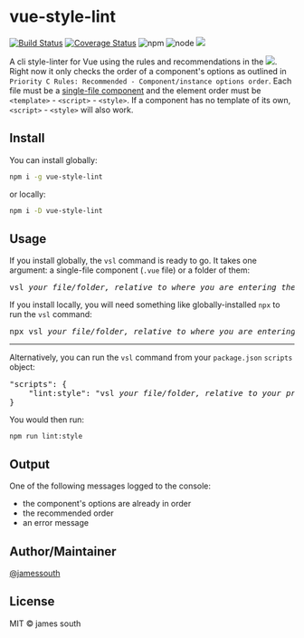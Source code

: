 # vue-style-lint

[![Build Status](https://travis-ci.com/jamessouth/vue-style-lint.svg?branch=master)](https://travis-ci.com/jamessouth/vue-style-lint)
[![Coverage Status](https://coveralls.io/repos/github/jamessouth/vue-style-lint/badge.svg?branch=master)](https://coveralls.io/github/jamessouth/vue-style-lint?branch=master)
![npm](https://img.shields.io/npm/v/vue-style-lint.svg?logo=npm)
![node](https://img.shields.io/node/v/vue-style-lint.svg?logo=Node.js)
![](https://img.shields.io/badge/awesome-yes-brightgreen.svg)

A cli style-linter for Vue using the rules and recommendations in the [![](https://img.shields.io/badge/Style-Guide-brightgreen.svg?logo=Vue.js&colorA=grey&colorB=grey)](https://vuejs.org/v2/style-guide/).  Right now it only checks the order of a component's options as outlined in `Priority C Rules: Recommended - Component/instance options order`.  Each file must be a [single-file component](https://vuejs.org/v2/guide/single-file-components.html) and the element order must be `<template>` - `<script>` - `<style>`.  If a component has no template of its own, `<script>` - `<style>` will also work.

## Install

You can install globally:

```bash
npm i -g vue-style-lint
```

or locally:

```bash
npm i -D vue-style-lint
```

## Usage

If you install globally, the `vsl` command is ready to go.  It takes one argument: a single-file component (`.vue` file) or a folder of them:

<pre>vsl <i>your file/folder, relative to where you are entering the command</i></pre>

If you install locally, you will need something like globally-installed `npx` to run the `vsl` command:

<pre>npx vsl <i>your file/folder, relative to where you are entering the command</i></pre>

----------------------------------------------------------------------------------------------------------------------------------------

Alternatively, you can run the `vsl` command from your `package.json` `scripts` object:
 
<pre>
"scripts": {
    "lint:style": "vsl <i>your file/folder, relative to your project's root"</i>
}
</pre>

You would then run:

`npm run lint:style`

## Output

One of the following messages logged to the console:
* the component's options are already in order
* the recommended order
* an error message

## Author/Maintainer

[@jamessouth](https://github.com/jamessouth)

## License

MIT © james south
